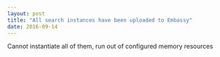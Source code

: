 ```yaml
---
layout: post
title: "All search instances have been uploaded to Embassy"
date: 2016-09-14
---
```


Cannot instantiate all of them, run out of configured memory resources
 

